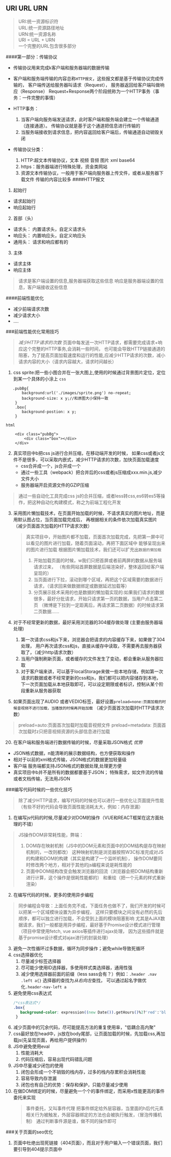 ## URI URL URN
>URI:统一资源标识符 <br/>
URL:统一资源路径地址 <br/>
URN:统一资源名称 <br/>
URI = URL + URN <br/>
一个完整的URL包含很多部分

####第一部分：传输协议
- 传输协议用来完成k客户端和服务器端的数据传输
- 客户端和服务端传输的内容总称`HTTP报文`，这些报文都是基于传输协议完成传输的，
客户端传送给服务器叫请求（Request），
服务器返回给客户端叫做响应（Response）
Request+Response两个阶段统称为一个HTTP事务（事务：一件完整的事情）
- HTTP事务：
    1. 当客户端向服务端发送请求，此时客户端和服务端会建立一个传输通道（连接通道）。
    传输协议就是基于这个通道把信息进行传输的
    2. 当服务端接收到请求信息，把内容返回给客户端后，传输通道自动销毁关闭
    
- 传输协议分类：
    1. HTTP:超文本传输协议，文本 视频 音频 图片 xml base64
    2. https：服务器端进行特殊处理，资金类网站
    3. 资源文本传输协议，一般用于客户端向服务器上传文件，或者从服务器下载文件
    传输的内容比较多
####HTTP报文
1. 起始行
+ 请求起始行
+ 响应起始行
2. 首部（头）
+ 请求头： 内置请求头，自定义请求头
+ 响应头： 内置响应头，自定义响应头
+ 通用头： 请求和响应都有的
3. 主体
+ 请求主体
+ 响应主体

>请求是客户端设置的信息,服务器端获取这些信息
>响应是服务器端设置的信息，客户端接收这些信息

####前端性能优化
- 减少前端请求次数
- 减少请求大小
- ....

###前端性能优化常用技巧
> *减少HTTP请求的次数*
> 页面中每发送一次HTTP请求，都需要完成请求+响应这个完整的HTTP事务,会消耗一些时间，
也可能会导致HTTP链接通道的阻塞，为了提高页面加载速度和运行的性能,应减少HTTP请求的次数，减小请求内容的大小（请求内容越大，请求时间越长）
1. css sprite:把一些小图合并在一张大图上,使用的时候通过背景图片定位，定位到某一个具体的小涂上
`css`
    
 ``` 
    .pubBg{
        background:url('./images/sprite.png') no-repeat;
        background-size: x y;//和原图大小保持一致
     }
     .box{
        background-postion: x y;
     }
```
`html`
```angular2html
    <div class="pubBg">
        <div class="box"></div>
    </div>
```
2. 真实项目中b把css js进行合并压缩，在移动端开发的时候，
如果css或者js文件不是很多，可以采取内嵌式，减少HTTP请求的次数，加快页面加载速度
    - css合并成一个，js合并成一个
    - 通过一些工具（webpack）把合并后的css或者js压缩成xxx.min.js,减少文件大小
    - 服务器端开启资源文件的GZIP压缩
  >通过一些自动化工具完成css js的合并压缩，或者less转css,es6转es5等操作，把这种自动化构建模式，称之为前端工程化开发
3. 采用图片懒加载技术，在页面开始加载的时候，不请求真实的图片地址，而是用默认图占位，当页面加载完成后，
再根据相关的条件依次加载真实图片 （减少页面首次加载的HTTP请求次数）
   > 真实项目中，开始图片都不加载，页面首次加载完成，先把第一屏中可以看见的图片进行加载，随着页面滚动，再把下面区域中
   能够呈现出来的图片进行加载
   > 根据图片懒加载技术，我们还可以扩充出`数据的懒加载`
   > 1) 开始加载页面的时候，w我们只把首屏或者前两屏的数据从服务端请求过来，
   （有些网站首屏数据是后端渲染好，整体返回给客户端呈现的）
   > 2) 当页面进行下拉，滚动到哪个区域，再把这个区域需要的数据进行请求，（请求回来做数据绑定或数据延迟加载等）
   > 3) 分页展示技术采用的也是数据的懒加载实现的:如果我们请求的数据很多，最好分批请求，开始只请求第一页的数据，当用户点击第二页
   （微博是下拉到一定距离后，再请求第二页数据）的时候请求第二页数据……
4. 对于不经常更新的数据，最好采用浏览器的304缓存做处理 (主要由服务器端处理)
    1. 第一次请求css和js下来，浏览器会把请求的内容缓存下来，如果做了304处理，
    用户再次请求css和js，直接从缓存中读取，不需要再去服务器获取了，（减少http请求次数）
    2. 当用户强制刷新页面，或者缓存的文件发生了变动，都会重新从服务器拉取
    3. 对于客户端来讲，可以基于localStorage来做一些本地存储，例如第一次请求的数据或者不经常更新的css和js，我们都可以把内容储存到本地，
    下一次页面加载从本地获取即可，可以设定期限或者标识，控制从某个阶段重新从服务器获取
    
  
15. 如果页面出现了AUDIO 或者VEDIO标签，最好设置`preload=none:页面加载的时候音视频不进行加载，当播放的时候再开始加载`
   （减少页面首次加载时HTTP请求次数）
   > preload=auto:页面首次加载时加载音视频文件
   > preload=metadata: 页面首次加载时z只把音视频资源的头部信息进行加载
   
   
20. 在客户端和服务端进行数据传输的时候，尽量采取JSON格式
*优势*
+ JSON格式数据，n能清晰的展示数据结构，也方便获取和操作
+ 相对于以前的xml格式传输，JSON格式的数据更加轻量级
+ 客户端 服务端都支持JSON格式的数据处理,处理更方便
+ 真实项目中b并不是所有的数据都要基于JSON；
 特殊需求，如文件流的传输或者文档传输，无法用JSON
 
###编写代码时候的一些优化技巧
>除了减少HTTP请求，编写代码的时候也可以进行一些优化让页面提升性能（有些不好的代码会导致页面性能消耗太大，例如：内存泄漏）
1. 在编写js代码的时候,尽量减少对DOM的操作（VUE和REACT框架在这方面处理的不错）
>JS操作DOM非常耗性能，弊端：
> 1) DOM存在映射机制（JS中的DOM元素和页面中的DOM结构是存在映射机制的，一改则都改）
这种映射机制是浏览器按照W3C标准完成对JS的构建和DOM的构建（其实是构建了一个监听机制），
操作DOM要同时修改两个地方，相对于其他的js编程来说是耗性能的
> 2) 页面中DOM结构改变会触发浏览器的回流（浏览器会把DOM结构重新进行计算，这个操作是很耗性能都的）
和重绘（把一个元素的样式重新渲染）
2. 在编写代码的时候，更多的使用异步编程
> 同步编程会导致：上面任务完不成，下面任务也做不了，我们开发的时候可以把某一个区域模块设置为异步编程，
这样只要模块之间没有必然的先后顺序，都可以独立进行加载，不会受到上面的模块阻塞影响
> 尤其是AJAX数据请求，我们一般都是用异步编程，最好基于Promise设计模式进行管理（项目中常使用fetch, vue axios等插件进行ajax处理，
因为这些插件就是基于promise设计模式对ajax进行的封装处理）
3. 避免一次性循环过多数据，循环为同步操作；避免while导致死循环
4. css选择器优化
    1) 尽量减少标签选择器
    2) 尽可能少使用ID选择器，多使用样式类选择器，通用性强
    3) 减少使用选择器前面的前缀（less sass会有？）例如：`.header .nav .left a{}`
    选择器的查找为*从右向左*查找， 可以通过起名字做优化`.header-nav-left a`
5. 避免使用css表达式
    ```css
    /*css表达式*/
    .box{
       background-color: expression((new Date()).getHours()%2?'red':'blue');
     }
    ```
6. 减少页面中的冗余代码，尽可能提高方法的重复使用率，"低耦合高内聚"
7. css最好放在head中，js放在body尾部，让页面加载的时候，先加载css,再加载js(先呈现页面，再给用户提供操作)
8. JS中避免使用eval
    1. 性能消耗大
    2. 代码压缩后，容易出现代码错乱问题
9. JS中尽量减少闭包的使用
    1. 闭包会形成一个不销毁的栈内存，过多的栈内存累积会消耗性能
    2. 容易导致内存泄漏
    3. 闭包也有自己的优势：保存和保护，只能尽量减少使用
10. 在做DOM绑定的时候，尽量避免一个个的事件绑定，而采用x性能更高的事件委托来实现
    >事件委托，又叫事件代理
    >把事件绑定给外层容器，当里面的h后代元素相关行为被触发，外层容器绑定的方法也会被执行触发，（冒泡传播机制）
    通过判断事件源是谁，做不同的操作即可
    
    
###关于页面的seo优化
1. 页面中杜绝出现死链接（404页面），而且对于用户输入一个错误页面，我们要引导到404提示页面中
    